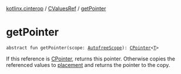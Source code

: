 [kotlinx.cinterop](../index.md) / [CValuesRef](index.md) / [getPointer](./get-pointer.md)

# getPointer

`abstract fun getPointer(scope: `[`AutofreeScope`](../-autofree-scope/index.md)`): `[`CPointer`](../-c-pointer/index.md)`<`[`T`](index.md#T)`>`

If this reference is [CPointer](../-c-pointer/index.md), returns this pointer.
Otherwise copies the referenced values to [placement](#) and returns the pointer to the copy.

